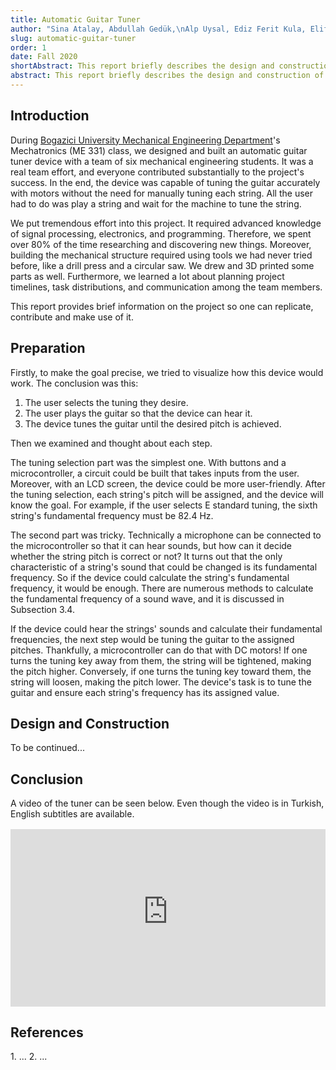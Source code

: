 ```yaml
---
title: Automatic Guitar Tuner
author: "Sina Atalay, Abdullah Gedük,\nAlp Uysal, Ediz Ferit Kula, Elif Hacıhasanoğlu, and Kevser Didar İskender"
slug: automatic-guitar-tuner
order: 1
date: Fall 2020
shortAbstract: This report briefly describes the design and construction of a microcontroller-based guitar tuner device with DC motors.
abstract: This report briefly describes the design and construction of a microcontroller-based guitar tuner device that consists of an amplifier circuit, signal processing algorithms, a decoder, H-bridges, pick-up sensors, and DC motors. To be continued...
---
```

## Introduction
During [Bogazici University Mechanical Engineering Department](https://www.me.boun.edu.tr/)'s Mechatronics (ME 331) class, we designed and built an automatic guitar tuner device with a team of six mechanical engineering students. It was a real team effort, and everyone contributed substantially to the project's success. In the end, the device was capable of tuning the guitar accurately with motors without the need for manually tuning each string. All the user had to do was play a string and wait for the machine to tune the string.

We put tremendous effort into this project. It required advanced knowledge of signal processing, electronics, and programming. Therefore, we spent over 80% of the time researching and discovering new things. Moreover, building the mechanical structure required using tools we had never tried before, like a drill press and a circular saw. We drew and 3D printed some parts as well. Furthermore, we learned a lot about planning project timelines, task distributions, and communication among the team members.

This report provides brief information on the project so one can replicate, contribute and make use of it.

## Preparation
Firstly, to make the goal precise, we tried to visualize how this device would work. The conclusion was this:

1.  The user selects the tuning they desire.
2.  The user plays the guitar so that the device can hear it.
3.  The device tunes the guitar until the desired pitch is achieved.

Then we examined and thought about each step.

The tuning selection part was the simplest one. With buttons and a microcontroller, a circuit could be built that takes inputs from the user. Moreover, with an LCD screen, the device could be more user-friendly. After the tuning selection, each string's pitch will be assigned, and the device will know the goal. For example, if the user selects E standard tuning, the sixth string's fundamental frequency must be 82.4 Hz.

The second part was tricky. Technically a microphone can be connected to the microcontroller so that it can hear sounds, but how can it decide whether the string pitch is correct or not? It turns out that the only characteristic of a string's sound that could be changed is its fundamental frequency. So if the device could calculate the string's fundamental frequency, it would be enough. There are numerous methods to calculate the fundamental frequency of a sound wave, and it is discussed in Subsection 3.4.

If the device could hear the strings' sounds and calculate their fundamental frequencies, the next step would be tuning the guitar to the assigned pitches. Thankfully, a microcontroller can do that with DC motors! If one turns the tuning key away from them, the string will be tightened, making the pitch higher. Conversely, if one turns the tuning key toward them, the string will loosen, making the pitch lower. The device's task is to tune the guitar and ensure each string's frequency has its assigned value.

## Design and Construction
To be continued...

## Conclusion
A video of the tuner can be seen below. Even though the video is in Turkish, English subtitles are available.


<div style="position: relative; width: 100%; padding-top: 56.25%; margin-top: 16px;">
<iframe
    width="100%"
    height="100%"
    style="position: absolute; top:0px; left:0px;"
    className="absolute top-0 left-0"
    src="https://www.youtube-nocookie.com/embed/nXmTJzbAJRM"
    title="YouTube video player"
    frameborder="0"
    allowfullscreen
></iframe>
</div>

<h2 class="nocount">References</h2>
1. ...
2. ...